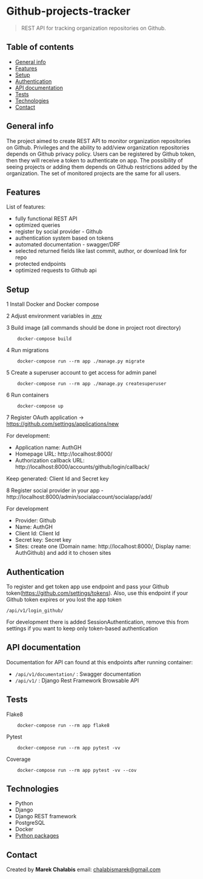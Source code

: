 # Github-projects-tracker

> REST API for tracking organization repositories on Github.

## Table of contents

- [General info](#general-info)
- [Features](#features)
- [Setup](#setup)
- [Authentication](#authentication)
- [API documentation](#api-documentation)
- [Tests](#tests)
- [Technologies](#technologies)
- [Contact](#contact)

## General info

The project aimed to create REST API to monitor organization repositories on Github.
Privileges and the ability to add/view organization repositories depends on Github privacy policy.
Users can be registered by Github token, then they will receive a token to authenticate on app.
The possibility of seeing projects or adding them depends on Github restrictions added by the organization.
The set of monitored projects are the same for all users.

## Features

List of features:
- fully functional REST API
- optimized queries
- register by social provider - Github
- authentication system based on tokens
- automated documentation - swagger/DRF
- selected returned fields like last commit, author, or download link for repo
- protected endpoints
- optimized requests to Github api

## Setup

1 Install Docker and Docker compose

2 Adjust environment variables in [.env](github_projects_tracker/.env)

3 Build image (all commands should be done in project root directory)
```
    docker-compose build
```
4 Run migrations
```
    docker-compose run --rm app ./manage.py migrate
```
5 Create a superuser account to get access for admin panel
```
    docker-compose run --rm app ./manage.py createsuperuser
```
6 Run containers
```
    docker-compose up
```
7 Register OAuth application -> https://github.com/settings/applications/new

For development: 
- Application name: AuthGH
- Homepage URL: http://localhost:8000/
- Authorization callback URL: http://localhost:8000/accounts/github/login/callback/


Keep generated: Client Id and Secret key


8 Register social provider in your app - http://localhost:8000/admin/socialaccount/socialapp/add/

For development
- Provider: Github
- Name: AuthGH
- Client Id: Client Id
- Secret key: Secret key
- Sites: create one (Domain name: http://localhost:8000/, Display name: AuthGithub) and add it to chosen sites

## Authentication

To register and get token app use endpoint and pass your Github token(https://github.com/settings/tokens). Also, use this endpoint if your Github token expires or you lost the app token 

`/api/v1/login_github/`

For development there is added SessionAuthentication, remove this from settings if you want to keep only token-based authentication

## API documentation

Documentation for API can found at this endpoints after running container:

- `/api/v1/documentation/` : Swagger documentation
- `/api/v1/` : Django Rest Framework Browsable API

## Tests

Flake8
```
    docker-compose run --rm app flake8
```

Pytest
```
    docker-compose run --rm app pytest -vv
```

Coverage
```
    docker-compose run --rm app pytest -vv --cov
```

## Technologies

- Python 
- Django 
- Django REST framework 
- PostgreSQL
- Docker
- [Python packages](requirements.txt)

## Contact

Created by <b>Marek Chałabis</b> email: chalabismarek@gmail.com
